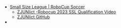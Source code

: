 - [Small Size League | RoboCup Soccer](https://ssl.robocup.org/)
	- [ZJUNlict -Robocup 2023 SSL Qualification Video](https://www.youtube.com/watch?v=V4Pawwd20nI)
	- [ZJUNlict GitHub](https://github.com/ZJUNlict)
- 